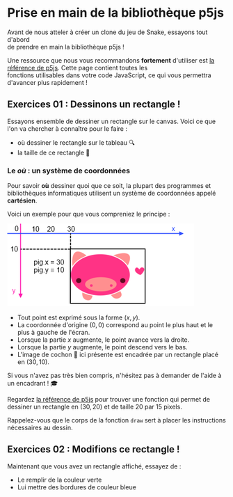 # Prise en main de la bibliothèque p5js

Avant de nous atteler à créer un clone du jeu de Snake, essayons tout d'abord  
de prendre en main la bibliothèque p5js !

Une ressource que nous vous recommandons **fortement** d'utiliser est [la  
référence de p5js](https://p5js.org/reference/). Cette page contient toutes les  
fonctions utilisables dans votre code JavaScript, ce qui vous permettra  
d'avancer plus rapidement !

## Exercices 01 : Dessinons un rectangle !

Essayons ensemble de dessiner un rectangle sur le canvas. Voici ce que l'on va chercher à connaître pour le faire :  
- où dessiner le rectangle sur le tableau 🔍  
- la taille de ce rectangle 📏

### Le ***où*** : un système de coordonnées

Pour savoir **où** dessiner quoi que ce soit, la plupart des programmes et bibliothèques informatiques utilisent un système de coordonnées appelé **cartésien**.

Voici un exemple pour que vous compreniez le principe :

![](./static/coordinate-system.png)

- Tout point est exprimé sous la forme $(x, y)$.  
- La coordonnée d'origine $(0, 0)$ correspond au point le plus haut et le plus à gauche de l'écran.  
- Lorsque la partie $x$ augmente, le point avance vers la droite.  
- Lorsque la partie $y$ augmente, le point descend vers le bas.  
- L'image de cochon 🐷 ici présente est encadrée par un rectangle placé en $(30, 10)$.

Si vous n'avez pas très bien compris, n'hésitez pas à demander de l'aide à un encadrant ! 🎓

Regardez [la référence de p5js](https://p5js.org/reference/) pour trouver une fonction qui permet de dessiner un rectangle en $(30, 20)$ et de taille $20$ par $15$ pixels.

Rappelez-vous que le corps de la fonction `draw` sert à placer les instructions nécessaires au dessin.

## Exercices 02 : Modifions ce rectangle !

Maintenant que vous avez un rectangle affiché, essayez de :  

- Le remplir de la couleur verte  
- Lui mettre des bordures de couleur bleue
